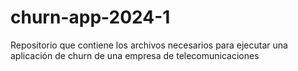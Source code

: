 # churn-app-2024-1
Repositorio que contiene  los archivos necesarios para ejecutar una aplicación de churn de una empresa de telecomunicaciones
